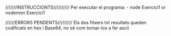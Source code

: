 ///////INSTRUCCIONTS//////////
Per executar el programa:
    - node Exercici1 or nodemon Exercici1


//////ERRORS PENDENTS/////////
Els dos fitxers txt resultats queden codificats en hex i Base64, no sé com tornar-los a fer ascii